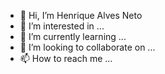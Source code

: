 - 👋 Hi, I’m Henrique Alves Neto
- 👀 I’m interested in ...
- 🌱 I’m currently learning ...
- 💞️ I’m looking to collaborate on ...
- 📫 How to reach me ...

<!---
Henriquealvesneto/Henriquealvesneto is a ✨ special ✨ repository because its `README.md` (this file) appears on your GitHub profile.
You can click the Preview link to take a look at your changes.
--->
